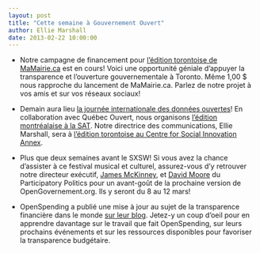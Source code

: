 ```yaml
---
layout: post
title: "Cette semaine à Gouvernement Ouvert"
author: Ellie Marshall
date: 2013-02-22 10:00:00
---
```

- Notre campagne de financement pour [l’édition torontoise de MaMairie.ca](http://igg.me/at/mycityhalltoronto/x/1598726) est en cours! Voici une opportunité géniale d’appuyer la transparence et l’ouverture gouvernementale à Toronto. Même 1,00 $ nous rapproche du lancement de MaMairie.ca. Parlez de notre projet à vos amis et sur vos réseaux sociaux!

- Demain aura lieu [la journée internationale des données ouvertes](http://opendataday.org/)! En collaboration avec Québec Ouvert, nous organisons [l’édition montréalaise à la SAT](http://montreal2013.do101.org/index.php/Accueil). Notre directrice des communications, Ellie Marshall, sera à [l’édition torontoise au Centre for Social Innovation Annex](http://urbandigital.ca/events/2013/open-data-hackathon). 

- Plus que deux semaines avant le SXSW! Si vous avez la chance d’assister à ce festival musical et culturel, assurez-vous d’y retrouver notre directeur exécutif, [James McKinney](http://nordouvert.ca/equipe/), et [David Moore](http://www.participatorypolitics.org/about/our-staff/) du Participatory Politics pour un avant-goût de la prochaine version de OpenGovernement.org. Ils y seront du 8 au 12 mars!

- OpenSpending a publié une mise à jour au sujet de la transparence financière dans le monde [sur leur blog](http://openspending.org/blog/2013/02/22/OpenSpending-around-the-world.html). Jetez-y un coup d’oeil pour en apprendre davantage sur le travail que fait OpenSpending, sur leurs prochains événements et sur les ressources disponibles pour favoriser la transparence budgétaire.